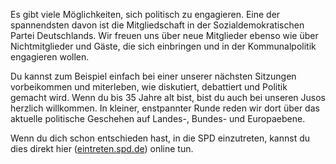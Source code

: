 Es gibt viele Möglichkeiten, sich politisch zu engagieren. Eine der spannendsten davon ist die 
Mitgliedschaft in der Sozialdemokratischen Partei Deutschlands. Wir freuen uns über neue Mitglieder
ebenso wie über Nichtmitglieder und Gäste, die sich einbringen und in der Kommunalpolitik
engagieren wollen.

Du kannst zum Beispiel einfach bei einer unserer nächsten Sitzungen vorbeikommen und miterleben,
wie diskutiert, debattiert und Politik gemacht wird. Wenn du bis 35 Jahre alt bist, bist du auch
bei unseren Jusos herzlich willkommen. In kleiner, enstpannter Runde reden wir dort über das
aktuelle politische Geschehen auf Landes-, Bundes- und Europaebene.

Wenn du dich schon entschieden hast, in die SPD einzutreten, kannst du dies direkt hier
([eintreten.spd.de](https://eintreten.spd.de)) online tun.
